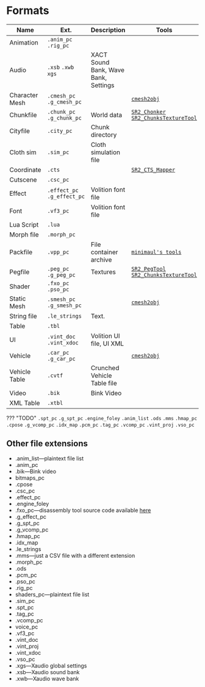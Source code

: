 # Formats

| Name           | Ext.                        | Description                          | Tools                                                                                                |
| -------------- | --------------------------- | ------------------------------------ | ---------------------------------------------------------------------------------------------------- |
| Animation      | `.anim_pc` `.rig_pc`        |                                      |                                                                                                      |
| Audio          | `.xsb` `.xwb` `xgs`         | XACT Sound Bank, Wave Bank, Settings |                                                                                                      |
| Character Mesh | `.cmesh_pc` `.g_cmesh_pc`   |                                      | [`cmesh2obj`](../../tools/cmesh2obj)                                                                 |
| Chunkfile      | `.chunk_pc` `.g_chunk_pc`   | World data                           | [`SR2_Chonker`](../../tools/sr2_chonker) [`SR2_ChunksTextureTool`](../../tools/sr2chunkstexturetool) |
| Cityfile       | `.city_pc`                  | Chunk directory                      |                                                                                                      |
| Cloth sim      | `.sim_pc`                   | Cloth simulation file                |                                                                                                      |
| Coordinate     | `.cts`                      |                                      | [`SR2_CTS_Mapper`](../../tools/sr2ctsmapper)                                                         |
| Cutscene       | `.csc_pc`                   |                                      |                                                                                                      |
| Effect         | `.effect_pc` `.g_effect_pc` | Volition font file                   |                                                                                                      |
| Font           | `.vf3_pc`                   | Volition font file                   |                                                                                                      |
| Lua Script     | `.lua`                      |                                      |                                                                                                      |
| Morph file     | `.morph_pc`                 |                                      |                                                                                                      |
| Packfile       | `.vpp_pc`                   | File container archive               | [`minimaul's tools`](../../tools/minimauls_tools)                                                    |
| Pegfile        | `.peg_pc` `.g_peg_pc`       | Textures                             | [`SR2_PegTool`](../../tools/sr2pegtool) [`SR2_ChunksTextureTool`](../../tools/sr2chunkstexturetool)  |
| Shader         | `.fxo_pc` `.pso_pc`         |                                      |                                                                                                      |
| Static Mesh    | `.smesh_pc` `.g_smesh_pc`   |                                      | [`cmesh2obj`](../../tools/cmesh2obj)                                                                 |
| String file    | `.le_strings`               | Text.                                |                                                                                                      |
| Table          | `.tbl`                      |                                      |                                                                                                      |
| UI             | `.vint_doc` `.vint_xdoc`    | Volition UI file, UI XML             |                                                                                                      |
| Vehicle        | `.car_pc` `.g_car_pc`       |                                      | [`cmesh2obj`](../../tools/cmesh2obj)                                                                 |
| Vehicle Table  | `.cvtf`                     | Crunched Vehicle Table file          |                                                                                                      |
| Video          | `.bik`                      | Bink Video                           |                                                                                                      |
| XML Table      | `.xtbl`                     |                                      |                                                                                                      |

??? "TODO"
    `.spt_pc`
    `.g_spt_pc`
    `.engine_foley`
    `.anim_list`
    `.ods`
    `.mms`
    `.hmap_pc` 
    `.cpose`
    `.g_vcomp_pc`
    `.idx_map`
    `.pcm_pc`
    `.tag_pc`
    `.vcomp_pc`
    `.vint_proj`
    `.vso_pc`

## Other file extensions

* .anim_list—plaintext file list
* .anim_pc
* .bik—Bink video
* bitmaps_pc
* .cpose
* .csc_pc
* .effect_pc
* .engine_foley
* .fxo_pc—disassembly tool source code available [here](https://www.saintsrowmods.com/forum/threads/sr3-shader-dumper.1264/)
* .g_effect_pc
* .g_spt_pc
* .g_vcomp_pc
* .hmap_pc
* .idx_map
* .le_strings
* .mms—just a CSV file with a different extension
* .morph_pc
* .ods
* .pcm_pc
* .pso_pc
* .rig_pc
* shaders_pc—plaintext file list
* .sim_pc
* .spt_pc
* .tag_pc
* .vcomp_pc
* voice_pc
* .vf3_pc
* .vint_doc
* .vint_proj
* .vint_xdoc
* .vso_pc
* .xgs—Xaudio global settings
* .xsb—Xaudio sound bank
* .xwb—Xaudio wave bank
